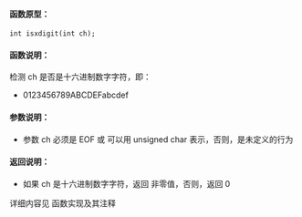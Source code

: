 
#### 函数原型：
```
int isxdigit(int ch);
```

#### 函数说明：
检测 ch 是否是十六进制数字字符，即：
* 0123456789ABCDEFabcdef

#### 参数说明：
* 参数 ch 必须是 EOF 或 可以用 unsigned char 表示，否则，是未定义的行为

#### 返回说明：
* 如果 ch 是十六进制数字字符，返回 非零值，否则，返回 0

详细内容见 函数实现及其注释

